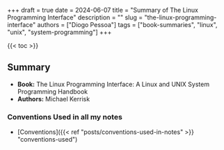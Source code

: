 +++
draft = true
date = 2024-06-07
title = "Summary of The Linux Programming Interface"
description = ""
slug = "the-linux-programming-interface"
authors = ["Diogo Pessoa"]
tags = ["book-summaries", "linux", "unix", "system-programming"]
+++

{{< toc >}}

## Summary

- **Book:** The Linux Programming Interface: A Linux and UNIX System Programming
  Handbook
- **Authors:** Michael Kerrisk

### Conventions Used in all my notes

- [Conventions]({{< ref "posts/conventions-used-in-notes" >}} "conventions-used")

